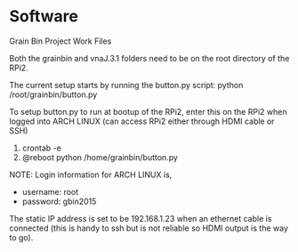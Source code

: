 # Software
Grain Bin Project Work Files

Both the grainbin and vnaJ.3.1 folders need to be on the root directory of the RPi2.  

The current setup starts by running the button.py script: python /root/grainbin/button.py

To setup button.py to run at bootup of the RPi2, enter this on the RPi2 when logged into ARCH LINUX (can access RPi2 either through HDMI cable or SSH)

1. crontab -e
2. @reboot python /home/grainbin/button.py

NOTE: Login information for ARCH LINUX is,

* username: root
* password: gbin2015

The static IP address is set to be 192.168.1.23 when an ethernet cable is connected (this is handy to ssh but is not reliable so HDMI output is the way to go).

